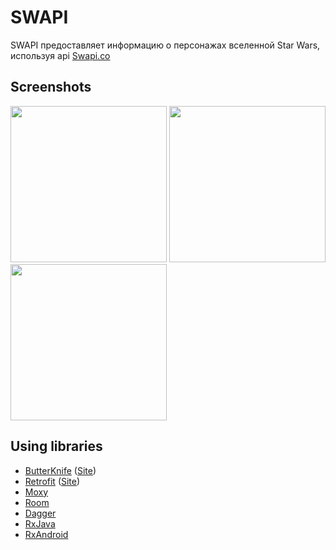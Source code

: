 # SWAPI
SWAPI предоставляет информацию о персонажах вселенной Star Wars, используя api [Swapi.co](https://swapi.co/)

## Screenshots

<img src="../master/app/release/main_screen.png" width="250"> <img src="../master/app/release/search.png" width="250"> <img src="../master/app/release/character_details.png" width="250">

## Using  libraries

* [ButterKnife](https://github.com/JakeWharton/butterknife) ([Site](https://jakewharton.github.io/butterknife/))
* [Retrofit](https://github.com/square/retrofit) ([Site](http://square.github.io/retrofit/))
* [Moxy](https://github.com/Arello-Mobile/Moxy)
* [Room]()
* [Dagger](https://github.com/google/dagger)
* [RxJava](https://github.com/ReactiveX/RxJava)
* [RxAndroid](https://github.com/ReactiveX/RxAndroid)
